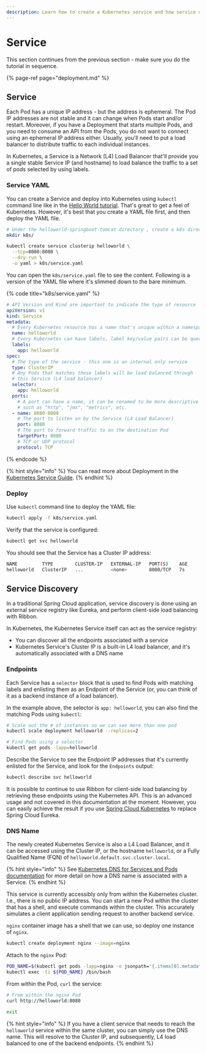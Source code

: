 ```yaml
---
description: Learn how to create a Kubernetes service and how service discovery works.
---
```


# Service

This section continues from the previous section - make sure you do the tutorial in sequence.

{% page-ref page="deployment.md" %}

## Service

Each Pod has a unique IP address - but the address is ephemeral. The Pod IP addresses are not stable and it can change when Pods start and/or restart. Moreover, if you have a Deployment that starts multiple Pods, and you need to consume an API from the Pods, you do not want to connect using an ephemeral IP address either. Usually, you'll need to put a load balancer to distribute traffic to each individual instances.

In Kubernetes, a Service is a Network \(L4\) Load Balancer that'll provide you a single stable Service IP \(and hostname\) to load balance the traffic to a set of pods selected by using labels.

### Service YAML

You can create a Service and deploy into Kubernetes using `kubectl` command line like in the [Hello World tutorial](../../getting-started/helloworld/kubernetes-engine.md). That's great to get a feel of Kubernetes. However, it's best that you create a YAML file first, and then deploy the YAML file.

```bash
# Under the helloworld-springboot-tomcat directory , create a k8s directory
mkdir k8s/

kubectl create service clusterip helloworld \
  --tcp=8080:8080 \
  --dry-run \
  -o yaml > k8s/service.yaml
```

You can open the `k8s/service.yaml` file to see the content. Following is a version of the YAML file where it's slimmed down to the bare minimum.

{% code title="k8s/service.yaml" %}
```yaml
# API Version and Kind are important to indicate the type of resource
apiVersion: v1
kind: Service
metadata:
  # Every Kubernetes resource has a name that's unique within a namespace
  name: helloworld
  # Every Kubernetes can have labels, label key/value pairs can be queried later.
  labels:
    app: helloworld
spec:
  # The type of the service - this one is an internal only service
  type: ClusterIP
  # Any Pods that matches these labels will be load balanced through
  # this Service (L4 load balancer)
  selector:
    app: helloworld
  ports:
    # A port can have a name, it can be renamed to be more descriptive
    # such as "http", "jmx", "metrics", etc.
  - name: 8080-8080 
    # The port to listen on by the Service (L4 Load Balancer)
    port: 8080
    # The port to forward traffic to on the destination Pod
    targetPort: 8080
    # TCP or UDP protocol
    protocol: TCP
```
{% endcode %}

{% hint style="info" %}
You can read more about Deployment in the [Kubernetes Service Guide](http://kubernetes.io/docs/user-guide/deployments/).
{% endhint %}

### Deploy

Use `kubectl` command line to deploy the YAML file:

```bash
kubectl apply -f k8s/service.yaml
```

Verify that the service is configured:

```bash
kubectl get svc helloworld
```

You should see that the Service has a Cluster IP address:

```bash
NAME         TYPE        CLUSTER-IP   EXTERNAL-IP   PORT(S)    AGE
helloworld   ClusterIP   ...          <none>        8080/TCP   7s
```

## Service Discovery

In a traditional Spring Cloud application, service discovery is done using an external service registry like Eureka, and perform client-side load balancing with Ribbon.

In Kubernetes, the Kubernetes Service itself can act as the service registry:

* You can discover all the endpoints associated with a service
* Kubernetes Service's Cluster IP is a built-in L4 load balancer, and it's automatically associated with a DNS name

### Endpoints

Each Service has a `selector` block that is used to find Pods with matching labels and enlisting them as an Endpoint of the Service \(or, you can think of it as a backend instance of a load balancer\).

In the example above, the selector is `app: helloworld`, you can also find the matching Pods using `kubectl`:

```bash
# Scale out the # of instances so we can see more than one pod
kubectl scale deployment helloworld --replicas=2

# Find Pods using a selector
kubectl get pods -lapp=helloworld
```

Describe the Service to see the Endpoint IP addresses that it's currently enlisted for the Service, and look for the `Endpoints` output:

```bash
kubectl describe svc helloworld
```

It is possible to continue to use Ribbon for client-side load balancing by retrieving these endpoints using the Kubernetes API. This is an advanced usage and not covered in this documentation at the moment. However, you can easily achieve the result if you use [Spring Cloud Kubernetes](https://spring.io/projects/spring-cloud-kubernetes) to replace Spring Cloud Eureka.

### DNS Name

The newly created Kubernetes Service is also a L4 Load Balancer, and it can be accessed using the Cluster IP, or the hostname `helloworld`, or a Fully Qualified Name \(FQN\) of `helloworld.default.svc.cluster.local`.

{% hint style="info" %}
See [Kubernetes DNS for Services and Pods documentation](https://kubernetes.io/docs/concepts/services-networking/dns-pod-service/) for more detail on how a DNS name is associated with a Service.
{% endhint %}

This service is currently accessibly only from within the Kubernetes cluster. I.e., there is no public IP address. You can start a new Pod within the cluster that has a shell, and execute commands within the cluster. This accurately simulates a client application sending request to another backend service.

`nginx` container image has a shell that we can use, so deploy one instance of `nginx`.

```bash
kubectl create deployment nginx --image=nginx
```

Attach to the `nginx` Pod:

```bash
POD_NAME=$(kubectl get pods -lapp=nginx -o jsonpath='{.items[0].metadata.name}')
kubectl exec -ti ${POD_NAME} /bin/bash
```

From within the Pod, `curl` the service:

```bash
# From within the nginx Pod
curl http://helloworld:8080

exit
```

{% hint style="info" %}
If you have a client service that needs to reach the `helloworld` service within the same cluster, you can simply use the DNS name. This will resolve to the Cluster IP, and subsequently, L4 load balanced to one of the backend endpoints.
{% endhint %}



### 



